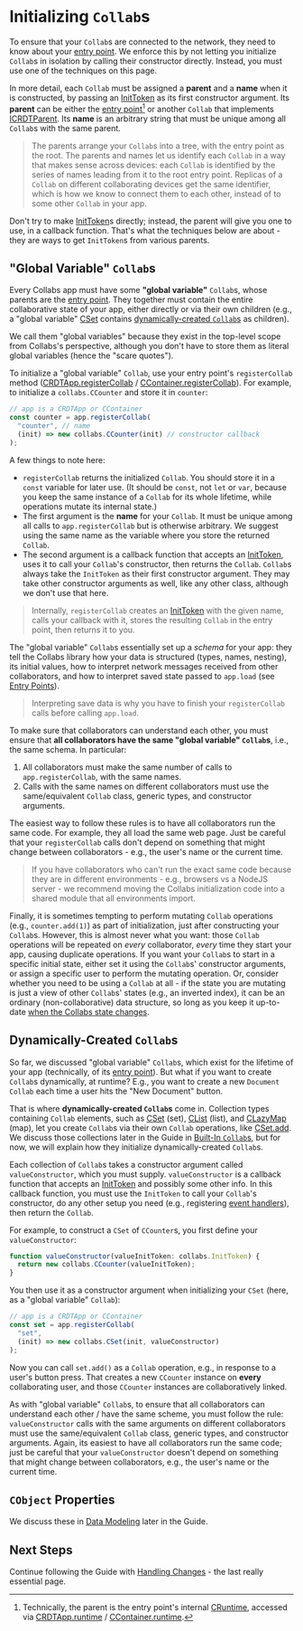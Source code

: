 # Initializing `Collab`s

To ensure that your `Collab`s are connected to the network, they need to know about your [entry point](./entry_points.html). We enforce this by not letting you initialize `Collab`s in isolation by calling their constructor directly. Instead, you must use one of the techniques on this page.

In more detail, each `Collab` must be assigned a **parent** and a **name** when it is constructed, by passing an [InitToken](../api/collabs/classes/InitToken.html) as its first constructor argument. Its **parent** can be either the [entry point](./entry_points.html)[^runtime] or another `Collab` that implements [ICRDTParent](../api/collabs/interfaces/IParent.html). Its **name** is an arbitrary string that must be unique among all `Collab`s with the same parent.

> The parents arrange your `Collab`s into a tree, with the entry point as the root. The parents and names let us identify each `Collab` in a way that makes sense across devices: each `Collab` is identified by the series of names leading from it to the root entry point. Replicas of a `Collab` on different collaborating devices get the same identifier, which is how we know to connect them to each other, instead of to some other `Collab` in your app.

Don't try to make [InitToken](../api/collabs/classes/InitToken.html)s directly; instead, the parent will give you one to use, in a callback function. That's what the techniques below are about - they are ways to get `InitToken`s from various parents.

## "Global Variable" `Collab`s

Every Collabs app must have some **"global variable"** `Collab`s, whose parents are the [entry point](./entry_points.html). They together must contain the entire collaborative state of your app, either directly or via their own children (e.g., a "global variable" [CSet](../api/collabs/classes/CSet.html) contains [dynamically-created `Collab`s](#dynamically-created-collabs) as children).

We call them "global variables" because they exist in the top-level scope from Collabs's perspective, although you don't have to store them as literal global variables (hence the "scare quotes").

To initialize a "global variable" `Collab`, use your entry point's `registerCollab` method ([CRDTApp.registerCollab](../api/collabs/classes/CRDTApp.html#registerCollab) / [CContainer.registerCollab](../api/container/classes/CContainer.html#registerCollab)). For example, to initialize a `collabs.CCounter` and store it in `counter`:

```ts
// app is a CRDTApp or CContainer
const counter = app.registerCollab(
  "counter", // name
  (init) => new collabs.CCounter(init) // constructor callback
);
```

A few things to note here:

- `registerCollab` returns the initialized `Collab`. You should store it in a `const` variable for later use. (It should be `const`, not `let` or `var`, because you keep the same instance of a `Collab` for its whole lifetime, while operations mutate its internal state.)
- The first argument is the **name** for your `Collab`. It must be unique among all calls to `app.registerCollab` but is otherwise arbitrary. We suggest using the same name as the variable where you store the returned `Collab`.
- The second argument is a callback function that accepts an [InitToken](../api/collabs/classes/InitToken.html), uses it to call your `Collab`'s constructor, then returns the `Collab`. `Collab`s always take the `InitToken` as their first constructor argument. They may take other constructor arguments as well, like any other class, although we don't use that here.

> Internally, `registerCollab` creates an [InitToken](../api/collabs/classes/InitToken.html) with the given name, calls your callback with it, stores the resulting `Collab` in the entry point, then returns it to you.

The "global variable" `Collab`s essentially set up a _schema_ for your app: they tell the Collabs library how your data is structured (types, names, nesting), its initial values, how to interpret network messages received from other collaborators, and how to interpret saved state passed to `app.load` (see [Entry Points](./entry_points.html)).

> Interpreting save data is why you have to finish your `registerCollab` calls before calling `app.load`.

To make sure that collaborators can understand each other, you must ensure that **all collaborators have the same "global variable" `Collab`s**, i.e., the same schema. In particular:

1. All collaborators must make the same number of calls to `app.registerCollab`, with the same names.
2. Calls with the same names on different collaborators must use the same/equivalent `Collab` class, generic types, and constructor arguments.

The easiest way to follow these rules is to have all collaborators run the same code. For example, they all load the same web page. Just be careful that your `registerCollab` calls don't depend on something that might change between collaborators - e.g., the user's name or the current time.

> If you have collaborators who can't run the exact same code because they are in different environments - e.g., browsers vs a NodeJS server - we recommend moving the Collabs initialization code into a shared module that all environments import.

Finally, it is sometimes tempting to perform mutating `Collab` operations (e.g., `counter.add(1)`) as part of initialization, just after constructing your `Collab`s. However, this is almost never what you want: those `Collab` operations will be repeated on _every_ collaborator, _every_ time they start your app, causing duplicate operations. If you want your `Collab`s to start in a specific initial state, either set it using the `Collab`s' constructor arguments, or assign a specific user to perform the mutating operation. Or, consider whether you need to be using a `Collab` at all - if the state you are mutating is just a view of other `Collab`s' states (e.g., an inverted index), it can be an ordinary (non-collaborative) data structure, so long as you keep it up-to-date [when the Collabs state changes](./handling_changes.html).

## Dynamically-Created `Collab`s

So far, we discussed "global variable" `Collab`s, which exist for the lifetime of your app (technically, of its [entry point](./entry_points.html)). But what if you want to create `Collab`s dynamically, at runtime? E.g., you want to create a new `Document` `Collab` each time a user hits the "New Document" button.

That is where **dynamically-created `Collab`s** come in. Collection types containing `Collab` elements, such as [CSet](../api/collabs/classes/CSet.html) (set), [CList](../api/collabs/classes/CList.html) (list), and [CLazyMap](../api/collabs/classes/CLazyMap.html) (map), let you create `Collab`s via their own `Collab` operations, like [CSet.add](../api/collabs/classes/CSet.html#add). We discuss those collections later in the Guide in [Built-In `Collab`s](./built_in_collabs.html#mutable-value-collections), but for now, we will explain how they initialize dynamically-created `Collab`s.

Each collection of `Collab`s takes a constructor argument called `valueConstructor`, which you must supply. `valueConstructor` is a callback function that accepts an [InitToken](../api/collabs/classes/InitToken.html) and possibly some other info. In this callback function, you must use the `InitToken` to call your `Collab`'s constructor, do any other setup you need (e.g., registering [event handlers](../advanced/events.html)), then return the `Collab`.

For example, to construct a `CSet` of `CCounter`s, you first define your `valueConstructor`:

```ts
function valueConstructor(valueInitToken: collabs.InitToken) {
  return new collabs.CCounter(valueInitToken);
}
```

You then use it as a constructor argument when initializing your `CSet` (here, as a "global variable" `Collab`):

```ts
// app is a CRDTApp or CContainer
const set = app.registerCollab(
  "set",
  (init) => new collabs.CSet(init, valueConstructor)
);
```

Now you can call `set.add()` as a `Collab` operation, e.g., in response to a user's button press. That creates a new `CCounter` instance on **every** collaborating user, and those `CCounter` instances are collaboratively linked.

As with "global variable" `Collab`s, to ensure that all collaborators can understand each other / have the same scheme, you must follow the rule: `valueConstructor` calls with the same arguments on different collaborators must use the same/equivalent `Collab` class, generic types, and constructor arguments. Again, its easiest to have all collaborators run the same code; just be careful that your `valueConstructor` doesn't depend on something that might change between collaborators, e.g., the user's name or the current time.

## `CObject` Properties

We discuss these in [Data Modeling](./data_modeling.html) later in the Guide.

<!-- TODO -->

<!-- ## Summary

TODO: table of static vs dynamic, scope: global vs object (dynamic is always object)

No local variable Collabs b/c wouldn't make sense collaboratively. -->

## Next Steps

Continue following the Guide with [Handling Changes](./handling_changes.html) - the last really essential page.

[^runtime]: Technically, the parent is the entry point's internal [CRuntime](../api/collabs/classes/CRuntime.html), accessed via [CRDTApp.runtime](../api/collabs/classes/CRDTApp.html#runtime) / [CContainer.runtime](../api/container/classes/CContainer.html#runtime).
